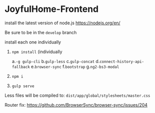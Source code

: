 # JoyfulHome-Frontend

install the latest version of node.js https://nodejs.org/en/

Be sure to be in the `develop` branch

install each one individually

1. `npm install` (individually

      a.`-g gulp-cli`
      b.`gulp-less`
      c.`gulp-concat`
      d.`connect-history-api-fallback`
      e.`browser-sync`
      f.`bootstrap`
      g.`ng2-bs3-modal`

2. `npm i`

3. `gulp serve`

Less files will be compiled to: `dist/app/global/stylesheets/master.css`

Router fix:
https://github.com/BrowserSync/browser-sync/issues/204
